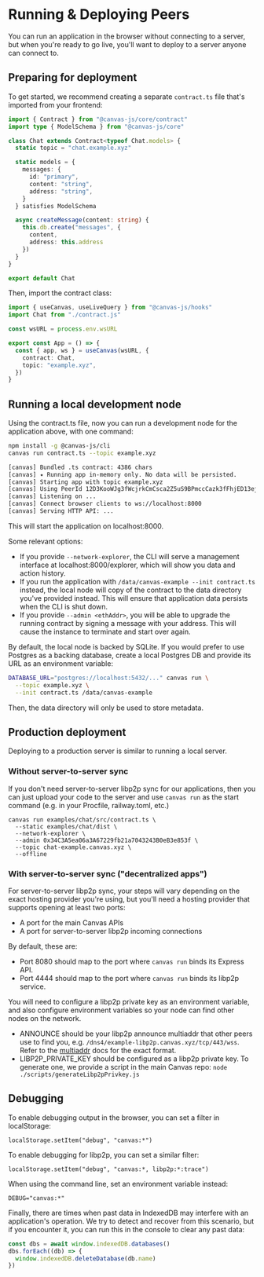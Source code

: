 # Running & Deploying Peers

You can run an application in the browser without connecting
to a server, but when you're ready to go live, you'll want to deploy
to a server anyone can connect to.

## Preparing for deployment

To get started, we recommend creating a separate `contract.ts` file
that's imported from your frontend:

```ts
import { Contract } from "@canvas-js/core/contract"
import type { ModelSchema } from "@canvas-js/core"

class Chat extends Contract<typeof Chat.models> {
  static topic = "chat.example.xyz"

  static models = {
    messages: {
      id: "primary",
      content: "string",
      address: "string",
    }
  } satisfies ModelSchema

  async createMessage(content: string) {
    this.db.create("messages", {
      content,
      address: this.address
    })
  }
}

export default Chat
```

Then, import the contract class:

```ts
import { useCanvas, useLiveQuery } from "@canvas-js/hooks"
import Chat from "./contract.js"

const wsURL = process.env.wsURL

export const App = () => {
  const { app, ws } = useCanvas(wsURL, {
    contract: Chat,
    topic: "example.xyz",
  })
}
```

## Running a local development node

Using the contract.ts file, now you can run a development node for the
application above, with one command:

```sh
npm install -g @canvas-js/cli
canvas run contract.ts --topic example.xyz

[canvas] Bundled .ts contract: 4386 chars
[canvas] ✦ Running app in-memory only. No data will be persisted.
[canvas] Starting app with topic example.xyz
[canvas] Using PeerId 12D3KooWJg3fWcjrkCmCsca2Z5uS9BPmccCazk3fFhjED13ejuoz
[canvas] Listening on ...
[canvas] Connect browser clients to ws://localhost:8000
[canvas] Serving HTTP API: ...
```

This will start the application on localhost:8000.

Some relevant options:

* If you provide `--network-explorer`, the CLI will serve a
management interface at localhost:8000/explorer, which will show you
data and action history.
* If you run the application with `/data/canvas-example --init contract.ts`
instead, the local node will copy of the contract to the data directory
you've provided instead. This will ensure that application data persists
when the CLI is shut down.
* If you provide `--admin <ethAddr>`, you will be able to upgrade the
running contract by signing a message with your address. This will cause
the instance to terminate and start over again.

By default, the local node is backed by SQLite. If you would prefer to
use Postgres as a backing database, create a local Postgres DB and
provide its URL as an environment variable:

```sh
DATABASE_URL="postgres://localhost:5432/..." canvas run \
  --topic example.xyz \
  --init contract.ts /data/canvas-example
```

Then, the data directory will only be used to store metadata.

## Production deployment

Deploying to a production server is similar to running a local server.

### Without server-to-server sync

If you don't need server-to-server libp2p sync for our applications,
then you can just upload your code to the server and use `canvas run`
as the start command (e.g. in your Procfile, railway.toml, etc.)

```
canvas run examples/chat/src/contract.ts \
  --static examples/chat/dist \
  --network-explorer \
  --admin 0x34C3A5ea06a3A67229fb21a7043243B0eB3e853f \
  --topic chat-example.canvas.xyz \
  --offline
```

### With server-to-server sync ("decentralized apps")

For server-to-server libp2p sync, your steps will vary
depending on the exact hosting provider you're using, but you'll need
a hosting provider that supports opening at least two ports:

- A port for the main Canvas APIs
- A port for server-to-server libp2p incoming connections

By default, these are:

- Port 8080 should map to the port where `canvas run` binds its Express API.
- Port 4444 should map to the port where `canvas run` binds its libp2p service.

You will need to configure a libp2p private key as an environment
variable, and also configure environment variables so your node can
find other nodes on the network.

- ANNOUNCE should be your libp2p announce multiaddr that other peers
  use to find you, e.g. `/dns4/example-libp2p.canvas.xyz/tcp/443/wss`.
  Refer to the [multiaddr](https://github.com/libp2p/specs/blob/master/addressing/README.md)
  docs for the exact format.
- LIBP2P_PRIVATE_KEY should be configured as a libp2p private key. To
  generate one, we provide a script in the main Canvas repo:
  `node ./scripts/generateLibp2pPrivkey.js`

## Debugging

To enable debugging output in the browser, you can set a filter in localStorage:

```
localStorage.setItem("debug", "canvas:*")
```

To enable debugging for libp2p, you can set a similar filter:

```
localStorage.setItem("debug", "canvas:*, libp2p:*:trace")
```

When using the command line, set an environment variable instead:

```
DEBUG="canvas:*"
```

Finally, there are times when past data in IndexedDB may interfere
with an application's operation. We try to detect and recover from
this scenario, but if you encounter it, you can run this in the
console to clear any past data:

```ts
const dbs = await window.indexedDB.databases()
dbs.forEach((db) => {
  window.indexedDB.deleteDatabase(db.name)
})
```